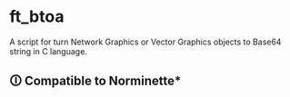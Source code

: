 # ft_btoa

A script for turn Network Graphics or Vector Graphics objects to Base64 string in C language.

## 🛈 Compatible to Norminette*
